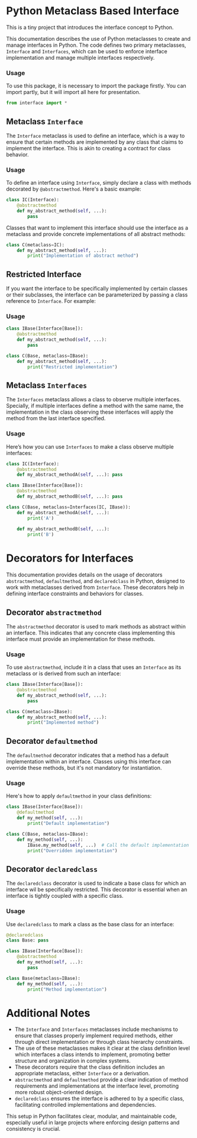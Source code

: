 # Python Metaclass Based Interface

This is a tiny project that introduces the interface concept to Python.

This documentation describes the use of Python metaclasses to create and manage interfaces in Python. The code defines two primary metaclasses, `Interface` and `Interfaces`, which can be used to enforce interface implementation and manage multiple interfaces respectively.

### Usage

To use this package, it is necessary to import the package firstly. You can import partly, but it will import all here for presentation.

```python
from interface import *
```

## Metaclass `Interface`

The `Interface` metaclass is used to define an interface, which is a way to ensure that certain methods are implemented by any class that claims to implement the interface. This is akin to creating a contract for class behavior.

### Usage

To define an interface using `Interface`, simply declare a class with methods decorated by `@abstractmethod`. Here's a basic example:

```python
class IC(Interface):
    @abstractmethod
    def my_abstract_method(self, ...):
        pass
```

Classes that want to implement this interface should use the interface as a metaclass and provide concrete implementations of all abstract methods:

```python
class C(metaclass=IC):
    def my_abstract_method(self, ...):
        print("Implementation of abstract method")
```

## Restricted Interface

If you want the interface to be specifically implemented by certain classes or their subclasses, the interface can be parameterized by passing a class reference to `Interface`. For example:

### Usage

```python
class IBase(Interface[Base]):
    @abstractmethod
    def my_abstract_method(self, ...):
        pass

class C(Base, metaclass=IBase):
    def my_abstract_method(self, ...):
        print("Restricted implementation")
```

## Metaclass `Interfaces`

The `Interfaces` metaclass allows a class to observe multiple interfaces. Specially, if multiple interfaces define a method with the same name, the implementation in the class observing these interfaces will apply the method from the last interface specified.

### Usage

Here’s how you can use `Interfaces` to make a class observe multiple interfaces:

```python
class IC(Interface):
    @abstractmethod
    def my_abstract_methodA(self, ...): pass

class IBase(Interface[Base]):
    @abstractmethod
    def my_abstract_methodB(self, ...): pass

class C(Base, metaclass=Interfaces(IC, IBase)):
    def my_abstract_methodA(self, ...):
        print('A')
    
    def my_abstract_methodB(self, ...):
        print('B')
```

# Decorators for Interfaces

This documentation provides details on the usage of decorators `abstractmethod`, `defaultmethod`, and `declaredclass` in Python, designed to work with metaclasses derived from `Interface`. These decorators help in defining interface constraints and behaviors for classes.

## Decorator `abstractmethod`

The `abstractmethod` decorator is used to mark methods as abstract within an interface. This indicates that any concrete class implementing this interface must provide an implementation for these methods. 

### Usage

To use `abstractmethod`, include it in a class that uses an `Interface` as its metaclass or is derived from such an interface:

```python
class IBase(Interface[Base]):
    @abstractmethod
    def my_abstract_method(self, ...):
        pass

class C(metaclass=IBase):
    def my_abstract_method(self, ...):
        print("Implemented method")
```

## Decorator `defaultmethod`

The `defaultmethod` decorator indicates that a method has a default implementation within an interface. Classes using this interface can override these methods, but it's not mandatory for instantiation.

### Usage

Here's how to apply `defaultmethod` in your class definitions:

```python
class IBase(Interface[Base]):
    @defaultmethod
    def my_method(self, ...):
        print("Default implementation")

class C(Base, metaclass=IBase):
    def my_method(self, ...):
        IBase.my_method(self, ...)  # Call the default implementation
        print("Overridden implementation")
```

## Decorator `declaredclass`

The `declaredclass` decorator is used to indicate a base class for which an interface wil be specifically restricted. This decorator is essential when an interface is tightly coupled with a specific class.

### Usage

Use `declaredclass` to mark a class as the base class for an interface:

```python
@declaredclass
class Base: pass

class IBase(Interface[Base]):
    @abstractmethod
    def my_method(self, ...):
        pass

class Base(metaclass=IBase):
    def my_method(self, ...):
        print("Method implementation")
```

# Additional Notes

- The `Interface` and `Interfaces` metaclasses include mechanisms to ensure that classes properly implement required methods, either through direct implementation or through class hierarchy constraints.
- The use of these metaclasses makes it clear at the class definition level which interfaces a class intends to implement, promoting better structure and organization in complex systems.
- These decorators require that the class definition includes an appropriate metaclass, either `Interface` or a derivation.
- `abstractmethod` and `defaultmethod` provide a clear indication of method requirements and implementations at the interface level, promoting more robust object-oriented design.
- `declaredclass` ensures the interface is adhered to by a specific class, facilitating controlled implementations and dependencies.

This setup in Python facilitates clear, modular, and maintainable code, especially useful in large projects where enforcing design patterns and consistency is crucial.